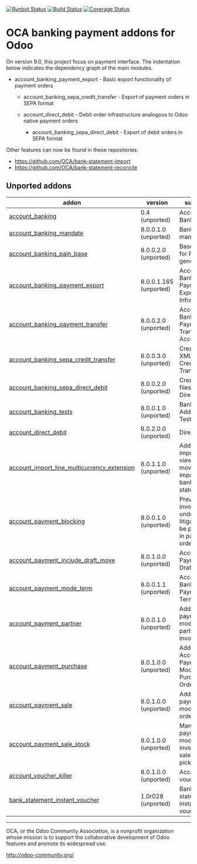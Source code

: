 [![Runbot Status](https://runbot.odoo-community.org/runbot/badge/flat/173/9.0.svg)](https://runbot.odoo-community.org/runbot/repo/github-com-oca-bank-payment-173)
[![Build Status](https://travis-ci.org/OCA/bank-payment.svg?branch=9.0)](https://travis-ci.org/OCA/bank-payment)
[![Coverage Status](https://coveralls.io/repos/OCA/bank-payment/badge.png?branch=9.0)](https://coveralls.io/r/OCA/bank-payment?branch=9.0)

OCA banking payment addons for Odoo
===================================

On version 9.0, this project focus on payment interface. The indentation below 
indicates the dependency graph of the main modules.

- account_banking_payment_export - Basic export functionality of payment orders

    - account_banking_sepa_credit_transfer - Export of payment orders in SEPA format

    - account_direct_debit - Debit order infrastructure analogous to Odoo native payment orders

        - account_banking_sepa_direct_debit - Export of debit orders in SEPA format
        
Other features can now be found in these repositories:

 * https://github.com/OCA/bank-statement-import
 * https://github.com/OCA/bank-statement-reconcile

[//]: # (addons)
Unported addons
---------------
addon | version | summary
--- | --- | ---
[account_banking](account_banking/) | 0.4 (unported) | Account Banking
[account_banking_mandate](account_banking_mandate/) | 8.0.0.1.0 (unported) | Banking mandates
[account_banking_pain_base](account_banking_pain_base/) | 8.0.0.2.0 (unported) | Base module for PAIN file generation
[account_banking_payment_export](account_banking_payment_export/) | 8.0.0.1.165 (unported) | Account Banking - Payments Export Infrastructure
[account_banking_payment_transfer](account_banking_payment_transfer/) | 8.0.0.2.0 (unported) | Account Banking - Payments Transfer Account
[account_banking_sepa_credit_transfer](account_banking_sepa_credit_transfer/) | 8.0.0.3.0 (unported) | Create SEPA XML files for Credit Transfers
[account_banking_sepa_direct_debit](account_banking_sepa_direct_debit/) | 8.0.0.2.0 (unported) | Create SEPA files for Direct Debit
[account_banking_tests](account_banking_tests/) | 8.0.0.1.0 (unported) | Banking Addons - Tests
[account_direct_debit](account_direct_debit/) | 8.0.2.0.0 (unported) | Direct Debit
[account_import_line_multicurrency_extension](account_import_line_multicurrency_extension/) | 8.0.1.1.0 (unported) | Add an improved view for move line import in bank statement
[account_payment_blocking](account_payment_blocking/) | 8.0.0.1.0 (unported) | Prevent invoices under litigation to be proposed in payment orders.
[account_payment_include_draft_move](account_payment_include_draft_move/) | 8.0.1.0.0 (unported) | Account Payment Draft Move
[account_payment_mode_term](account_payment_mode_term/) | 8.0.0.1.1 (unported) | Account Banking - Payments Term Filter
[account_payment_partner](account_payment_partner/) | 8.0.0.1.0 (unported) | Adds payment mode on partners and invoices
[account_payment_purchase](account_payment_purchase/) | 8.0.1.0.0 (unported) | Adds Bank Account and Payment Mode on Purchase Orders
[account_payment_sale](account_payment_sale/) | 8.0.1.0.0 (unported) | Adds payment mode on sale orders
[account_payment_sale_stock](account_payment_sale_stock/) | 8.0.1.0.0 (unported) | Manage payment mode when invoicing a sale from picking
[account_voucher_killer](account_voucher_killer/) | 8.0.1.0.0 (unported) | Accounting voucher killer
[bank_statement_instant_voucher](bank_statement_instant_voucher/) | 1.0r028 (unported) | Bank statement instant voucher

[//]: # (end addons)

----

OCA, or the Odoo Community Association, is a nonprofit organization whose 
mission is to support the collaborative development of Odoo features and 
promote its widespread use.

http://odoo-community.org/
